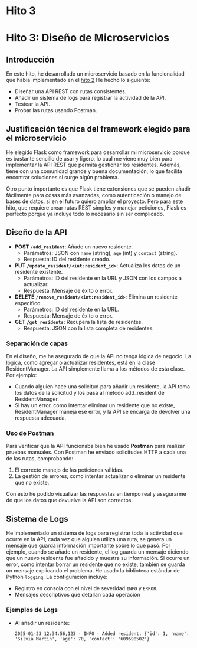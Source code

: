 # Hito 3
# Hito 3: Diseño de Microservicios

## Introducción
En este hito, he desarrollado un microservicio basado en la funcionalidad que había implementado en el [hito 2]("hito2")
He hecho lo siguiente:
- Diseñar una API REST con rutas consistentes.
- Añadir un sistema de logs para registrar la actividad de la API.
- Testear la API.
- Probar las rutas usando Postman.

## Justificación técnica del framework elegido para el microservicio
He elegido Flask como framework para desarrollar mi microservicio porque es bastante sencillo de usar y ligero, lo cual me viene muy bien para implementar la API REST que permita gestionar los residentes. Además, tiene con una comunidad grande y buena documentación, lo que facilita encontrar soluciones si surge algún problema.

Otro punto importante es que Flask tiene extensiones que se pueden añadir fácilmente para cosas más avanzadas, como autenticación o manejo de bases de datos, si en el futuro quiero ampliar el proyecto. Pero para este hito, que requiere crear rutas REST simples y manejar peticiones, Flask es perfecto porque ya incluye todo lo necesario sin ser complicado.

## Diseño de la API

- **POST `/add_resident`**: Añade un nuevo residente.
  - Parámetros: JSON con `name` (string), `age` (int) y `contact` (string).
  - Respuesta: ID del residente creado.
- **PUT `/update_resident/<int:resident_id>`**: Actualiza los datos de un residente existente.
  - Parámetros: ID del residente en la URL y JSON con los campos a actualizar.
  - Respuesta: Mensaje de éxito o error.
- **DELETE `/remove_resident/<int:resident_id>`**: Elimina un residente específico.
  - Parámetros: ID del residente en la URL.
  - Respuesta: Mensaje de éxito o error.
- **GET `/get_residents`**: Recupera la lista de residentes.
  - Respuesta: JSON con la lista completa de residentes.

### Separación de capas
En el diseño, me he asegurado de que la API no tenga lógica de negocio. La lógica, como agregar o actualizar residentes, está en la clase ResidentManager. La API simplemente llama a los métodos de esta clase. Por ejemplo:

- Cuando alguien hace una solicitud para añadir un residente, la API toma los datos de la solicitud y los pasa al método add_resident de ResidentManager.
- Si hay un error, como intentar eliminar un residente que no existe, ResidentManager maneja ese error, y la API se encarga de devolver una respuesta adecuada.

### Uso de Postman
Para verificar que la API funcionaba bien he usado **Postman** para realizar pruebas manuales. Con Postman he enviado solicitudes HTTP a cada una de las rutas, comprobando:
1. El correcto manejo de las peticiones válidas.
2. La gestión de errores, como intentar actualizar o eliminar un residente que no existe.

Con esto he podido visualizar las respuestas en tiempo real y asegurarme de que los datos que devuelve la API son correctos.

## Sistema de Logs
He implementado un sistema de logs para registrar toda la actividad que ocurre en la API, cada vez que alguien utiliza una ruta, se genera un mensaje que guarda información importante sobre lo que pasó. Por ejemplo, cuando se añade un residente, el log guarda un mensaje diciendo que un nuevo residente fue añadido y muestra su información. Si ocurre un error, como intentar borrar un residente que no existe, también se guarda un mensaje explicando el problema.
He usado la biblioteca estándar de Python `logging`. La configuración incluye:
- Registro en consola con el nivel de severidad `INFO` y `ERROR`.
- Mensajes descriptivos que detallan cada operación 

### Ejemplos de Logs
- Al añadir un residente:
  ```plaintext
  2025-01-23 12:34:56,123 - INFO - Added resident: {'id': 1, 'name': 'Silvia Martin', 'age': 70, 'contact': '609690502'}

